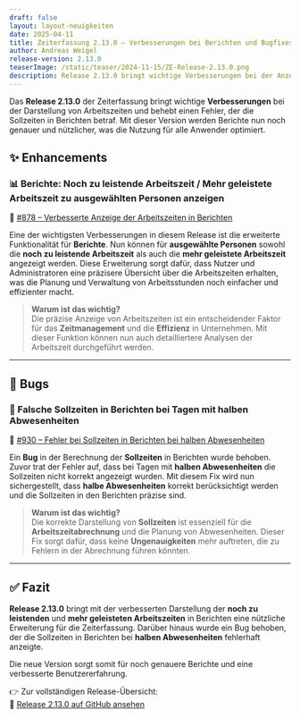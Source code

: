 ```yaml
---
draft: false
layout: layout-neuigkeiten
date: 2025-04-11
title: Zeiterfassung 2.13.0 – Verbesserungen bei Berichten und Bugfixes
author: Andreas Weigel
release-version: 2.13.0
teaserImage: /static/teaser/2024-11-15/ZE-Release-2.13.0.png
description: Release 2.13.0 bringt wichtige Verbesserungen bei der Anzeige der Arbeitszeiten und behebt Fehler in den Sollzeiten von Berichten.
---
```


Das **Release 2.13.0** der Zeiterfassung bringt wichtige **Verbesserungen** bei der Darstellung von Arbeitszeiten und behebt einen Fehler, der die Sollzeiten in Berichten betraf. Mit dieser Version werden Berichte nun noch genauer und nützlicher, was die Nutzung für alle Anwender optimiert.

<!-- more -->

## ✨ Enhancements

### 📊 Berichte: Noch zu leistende Arbeitszeit / Mehr geleistete Arbeitszeit zu ausgewählten Personen anzeigen

🔗 [#878 – Verbesserte Anzeige der Arbeitszeiten in Berichten](https://github.com/urlaubsverwaltung/zeiterfassung/pull/878)

Eine der wichtigsten Verbesserungen in diesem Release ist die erweiterte Funktionalität für **Berichte**. Nun können für **ausgewählte Personen** sowohl die **noch zu leistende Arbeitszeit** als auch die **mehr geleistete Arbeitszeit** angezeigt werden. Diese Erweiterung sorgt dafür, dass Nutzer und Administratoren eine präzisere Übersicht über die Arbeitszeiten erhalten, was die Planung und Verwaltung von Arbeitsstunden noch einfacher und effizienter macht.

> **Warum ist das wichtig?**  
Die präzise Anzeige von Arbeitszeiten ist ein entscheidender Faktor für das **Zeitmanagement** und die **Effizienz** in Unternehmen. Mit dieser Funktion können nun auch detailliertere Analysen der Arbeitszeit durchgeführt werden.

---

## 🐞 Bugs

### 🚧 Falsche Sollzeiten in Berichten bei Tagen mit halben Abwesenheiten

🔗 [#930 – Fehler bei Sollzeiten in Berichten bei halben Abwesenheiten](https://github.com/urlaubsverwaltung/zeiterfassung/pull/930)

Ein **Bug** in der Berechnung der **Sollzeiten** in Berichten wurde behoben. Zuvor trat der Fehler auf, dass bei Tagen mit **halben Abwesenheiten** die Sollzeiten nicht korrekt angezeigt wurden. Mit diesem Fix wird nun sichergestellt, dass **halbe Abwesenheiten** korrekt berücksichtigt werden und die Sollzeiten in den Berichten präzise sind.

> **Warum ist das wichtig?**  
Die korrekte Darstellung von **Sollzeiten** ist essenziell für die **Arbeitszeitabrechnung** und die Planung von Abwesenheiten. Dieser Fix sorgt dafür, dass keine **Ungenauigkeiten** mehr auftreten, die zu Fehlern in der Abrechnung führen könnten.

---

## ✅ Fazit

**Release 2.13.0** bringt mit der verbesserten Darstellung der **noch zu leistenden** und **mehr geleisteten Arbeitszeiten** in Berichten eine nützliche Erweiterung für die Zeiterfassung. Darüber hinaus wurde ein Bug behoben, der die Sollzeiten in Berichten bei **halben Abwesenheiten** fehlerhaft anzeigte.

Die neue Version sorgt somit für noch genauere Berichte und eine verbesserte Benutzererfahrung.

👉 Zur vollständigen Release-Übersicht:  
🔗 [Release 2.13.0 auf GitHub ansehen](https://github.com/urlaubsverwaltung/zeiterfassung/releases/tag/zeiterfassung-2.13.0)
